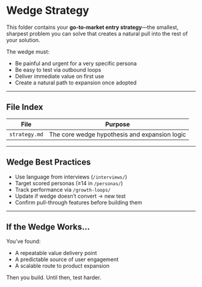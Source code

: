# Wedge Strategy

This folder contains your **go-to-market entry strategy**—the smallest, sharpest problem you can solve that creates a natural pull into the rest of your solution.

The wedge must:

- Be painful and urgent for a very specific persona
- Be easy to test via outbound loops
- Deliver immediate value on first use
- Create a natural path to expansion once adopted

---

## File Index

| File          | Purpose                                       |
| ------------- | --------------------------------------------- |
| `strategy.md` | The core wedge hypothesis and expansion logic |

---

## Wedge Best Practices

- Use language from interviews (`/interviews/`)
- Target scored personas (≥14 in `/personas/`)
- Track performance via `/growth-loops/`
- Update if wedge doesn’t convert → new test
- Confirm pull-through features before building them

---

## If the Wedge Works...

You’ve found:

- A repeatable value delivery point
- A predictable source of user engagement
- A scalable route to product expansion

Then you build. Until then, test harder.
